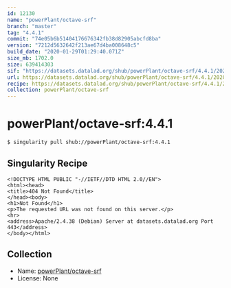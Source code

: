```yaml
---
id: 12130
name: "powerPlant/octave-srf"
branch: "master"
tag: "4.4.1"
commit: "74e05b6b51404176676342fb38d82905abcfd8ba"
version: "7212d5632642f213ae67d4ba008648c5"
build_date: "2020-01-29T01:29:40.071Z"
size_mb: 1702.0
size: 639414303
sif: "https://datasets.datalad.org/shub/powerPlant/octave-srf/4.4.1/2020-01-29-74e05b6b-7212d563/7212d5632642f213ae67d4ba008648c5.sif"
url: https://datasets.datalad.org/shub/powerPlant/octave-srf/4.4.1/2020-01-29-74e05b6b-7212d563/
recipe: https://datasets.datalad.org/shub/powerPlant/octave-srf/4.4.1/2020-01-29-74e05b6b-7212d563/Singularity
collection: powerPlant/octave-srf
---
```


# powerPlant/octave-srf:4.4.1

```bash
$ singularity pull shub://powerPlant/octave-srf:4.4.1
```

## Singularity Recipe

```singularity
<!DOCTYPE HTML PUBLIC "-//IETF//DTD HTML 2.0//EN">
<html><head>
<title>404 Not Found</title>
</head><body>
<h1>Not Found</h1>
<p>The requested URL was not found on this server.</p>
<hr>
<address>Apache/2.4.38 (Debian) Server at datasets.datalad.org Port 443</address>
</body></html>
```

## Collection

 - Name: [powerPlant/octave-srf](https://github.com/powerPlant/octave-srf)
 - License: None

